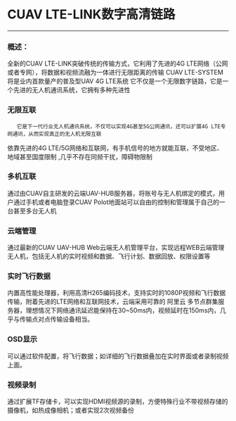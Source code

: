 # CUAV LTE-LINK数字高清链路

---

### 概述：

全新的CUAV LTE-LINK突破传统的传输方式，它利用了先进的4G LTE网络（公网或者专网），将数据和视频流融为一体进行无限距离的传输     CUAV LTE-SYSTEM 将是业内首款量产的普及型UAV 4G LTE系统     它不仅是一个无限数字链路，它是一个先进的无人机通讯系统，它拥有多种先进性

### 无限互联

       它是下一代行业无人机通讯系统，不仅可以实现4G甚至5G公网通讯，还可以扩展4G LTE专网通讯，从而实现真正的无人机无限互联

依靠先进的4G LTE/5G网络和互联网，有手机信号的地方就能互联，不受地区、地域甚至国度限制 ,几乎不存在同频干扰，障碍物限制

### 多机互联

通过由CUAV自主研发的云端UAV-HUB服务器，将账号与无人机绑定的模式，用户通过手机或者电脑登录CUAV Polot地面站可以自由的控制和管理属于自己的一台甚至多台无人机

### 云端管理

通过最新的CUAV UAV-HUB Web云端无人机管理平台，实现远程WEB云端管理无人机，包括无人机的实时视频和数据、飞行计划、数据回放、权限设置等

### 实时飞行数据

内置高性能处理器，利用高清H265编码技术，支持实时的1080P视频和飞行数据传输，附着先进的LTE网络和互联网技术，云端采用可靠的 阿里云 多节点群集服务器，理想情况下网络通讯延迟能保持在30~50ms内，视频延时在150ms内，几乎与传输点对点传输设备相当。

### OSD显示

可以通过软件配置，将飞行数据；如详细的飞行数据叠加在实时界面或者录制视频上面。

### 视频录制

通过扩展TF存储卡，可以实现HDMI视频源的录制，方便特殊行业不带视频存储的摄像机，如热成像相机；或者实现2次视频备份

